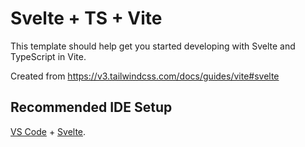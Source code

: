 # Svelte + TS + Vite

This template should help get you started developing with Svelte and TypeScript in Vite.

Created from https://v3.tailwindcss.com/docs/guides/vite#svelte

## Recommended IDE Setup

[VS Code](https://code.visualstudio.com/) + [Svelte](https://marketplace.visualstudio.com/items?itemName=svelte.svelte-vscode).
